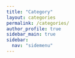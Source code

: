 ```yaml
---
title: "Category"
layout: categories
permalink: /categories/
author_profile: true
sidebar_main: true
sidebar:
  nav: "sidemenu"
---
```

